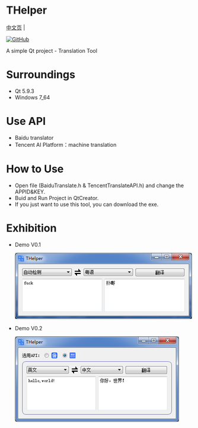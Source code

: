 # THelper

[中文页](README_zh.md) |

[![GitHub](https://img.shields.io/github/license/RT-Thread/rt-thread.svg)](https://github.com/RT-Thread/rt-thread/blob/master/LICENSE)


A simple Qt project - Translation Tool

# Surroundings
- Qt 5.9.3
- Windows 7_64

# Use API
- Baidu translator
- Tencent AI Platform：machine translation

# How to Use
- Open file (BaiduTranslate.h & TencentTranslateAPI.h) and change the APPID&KEY.
- Buid and Run Project in QtCreator.
- If you just want to use this tool, you can download the exe.

# Exhibition
- Demo V0.1

  ![image](https://github.com/siyuhong/THelper/blob/master/show/demov0.1.png)

- Demo V0.2

  ![image](https://github.com/siyuhong/THelper/blob/master/show/demov0.2.png)
#
